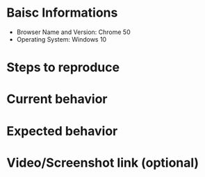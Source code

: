 # Baisc Informations

* Browser Name and Version: Chrome 50
* Operating System: Windows 10

# Steps to reproduce

# Current behavior

# Expected behavior

# Video/Screenshot link (optional)
